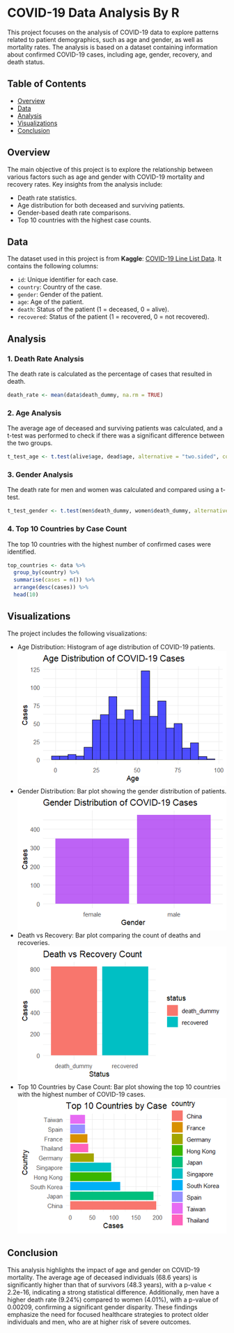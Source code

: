 # COVID-19 Data Analysis By R

This project focuses on the analysis of COVID-19 data to explore patterns related to patient demographics, such as age and gender, as well as mortality rates. The analysis is based on a dataset containing information about confirmed COVID-19 cases, including age, gender, recovery, and death status.

## Table of Contents

- [Overview](#overview)
- [Data](#data)
- [Analysis](#analysis)
- [Visualizations](#visualizations)
- [Conclusion](#conclusion)

## Overview

The main objective of this project is to explore the relationship between various factors such as age and gender with COVID-19 mortality and recovery rates. Key insights from the analysis include:
- Death rate statistics.
- Age distribution for both deceased and surviving patients.
- Gender-based death rate comparisons.
- Top 10 countries with the highest case counts.

## Data

The dataset used in this project is from **Kaggle**: [COVID-19 Line List Data](). It contains the following columns:

- `id`: Unique identifier for each case.
- `country`: Country of the case.
- `gender`: Gender of the patient.
- `age`: Age of the patient.
- `death`: Status of the patient (1 = deceased, 0 = alive).
- `recovered`: Status of the patient (1 = recovered, 0 = not recovered).

## Analysis

### 1. Death Rate Analysis

The death rate is calculated as the percentage of cases that resulted in death.

```R
death_rate <- mean(data$death_dummy, na.rm = TRUE)
```
### 2. Age Analysis
The average age of deceased and surviving patients was calculated, and a t-test was performed to check if there was a significant difference between the two groups.
```R
t_test_age <- t.test(alive$age, dead$age, alternative = "two.sided", conf.level = 0.95)
```
### 3. Gender Analysis
The death rate for men and women was calculated and compared using a t-test.
```R
t_test_gender <- t.test(men$death_dummy, women$death_dummy, alternative = "two.sided", conf.level = 0.95)
```
### 4. Top 10 Countries by Case Count
The top 10 countries with the highest number of confirmed cases were identified.
```R
top_countries <- data %>%
  group_by(country) %>%
  summarise(cases = n()) %>%
  arrange(desc(cases)) %>%
  head(10)
```
## Visualizations
The project includes the following visualizations:

- Age Distribution: Histogram of age distribution of COVID-19 patients.
![image alt](https://github.com/Fakhrul-Ahmed/Covid-19-Analysis-By-R/blob/main/Age%20Distribution.png?raw=true)
- Gender Distribution: Bar plot showing the gender distribution of patients.
![image alt](https://github.com/Fakhrul-Ahmed/Covid-19-Analysis-By-R/blob/main/Gender%20Distribution.png?raw=true)
- Death vs Recovery: Bar plot comparing the count of deaths and recoveries.
![image alt](https://github.com/Fakhrul-Ahmed/Covid-19-Analysis-By-R/blob/main/Death%20vs%20Recovery%20Count.png?raw=true)
- Top 10 Countries by Case Count: Bar plot showing the top 10 countries with the highest number of COVID-19 cases.
![image alt](https://github.com/Fakhrul-Ahmed/Covid-19-Analysis-By-R/blob/main/Top%2010%20Countries%20by%20Case.png?raw=true)
## Conclusion
This analysis highlights the impact of age and gender on COVID-19 mortality. The average age of deceased individuals (68.6 years) is significantly higher than that of survivors (48.3 years), with a p-value < 2.2e-16, indicating a strong statistical difference. Additionally, men have a higher death rate (9.24%) compared to women (4.01%), with a p-value of 0.00209, confirming a significant gender disparity. These findings emphasize the need for focused healthcare strategies to protect older individuals and men, who are at higher risk of severe outcomes.
